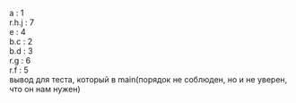 a : 1<br>
r.h.j : 7<br>
e : 4<br>
b.c : 2<br>
b.d : 3<br>
r.g : 6<br>
r.f : 5<br>
вывод для теста, который в main(порядок не соблюден, но и не уверен, что он нам нужен)
